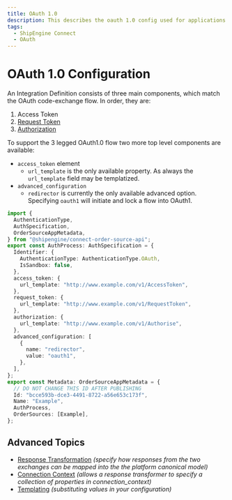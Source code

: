 ```yaml
---
title: OAuth 1.0
description: This describes the oauth 1.0 config used for applications
tags:
  - ShipEngine Connect
  - OAuth
---
```


# OAuth 1.0 Configuration
An Integration Definition consists of three main components, which match the
OAuth code-exchange flow. In order, they are:

1. Access Token
1. [Request Token](./flow/request-token.md)
1. [Authorization](./flow/authorization.md)


To support the 3 legged OAuth1.0 flow two more top level components are available:

- `access_token` element
  - `url_template` is the only available property. As always the `url_template` field may be templatized.
- `advanced_configuration`
  - `redirector` is currently the only available advanced option. Specifying `oauth1` will initiate and lock a flow into OAuth1.

```typescript
import {
  AuthenticationType,
  AuthSpecification,
  OrderSourceAppMetadata,
} from "@shipengine/connect-order-source-api";
export const AuthProcess: AuthSpecification = {
  Identifier: {
    AuthenticationType: AuthenticationType.OAuth,
    IsSandbox: false,
  },
  access_token: {
    url_template: "http://www.example.com/v1/AccessToken",
  },
  request_token: {
    url_template: "http://www.example.com/v1/RequestToken",
  },
  authorization: {
    url_template: "http://www.example.com/v1/Authorise",
  },
  advanced_configuration: [
    {
      name: "redirector",
      value: "oauth1",
    },
  ],
};
export const Metadata: OrderSourceAppMetadata = {
  // DO NOT CHANGE THIS ID AFTER PUBLISHING
  Id: "bcce593b-dce3-4491-8722-a56e653c173f",
  Name: "Example",
  AuthProcess,
  OrderSources: [Example],
};
```
## Advanced Topics
- [Response Transformation](./advanced/response-transformation.md) *(specify how responses from the two exchanges can be mapped into the the platform canonical model)*
- [Connection Context](./advanced/connection-context.md) *(allows a response transformer to specify a collection of properties in connection_context)*
- [Templating](./templating/index.md) *(substituting values in your configuration)*
